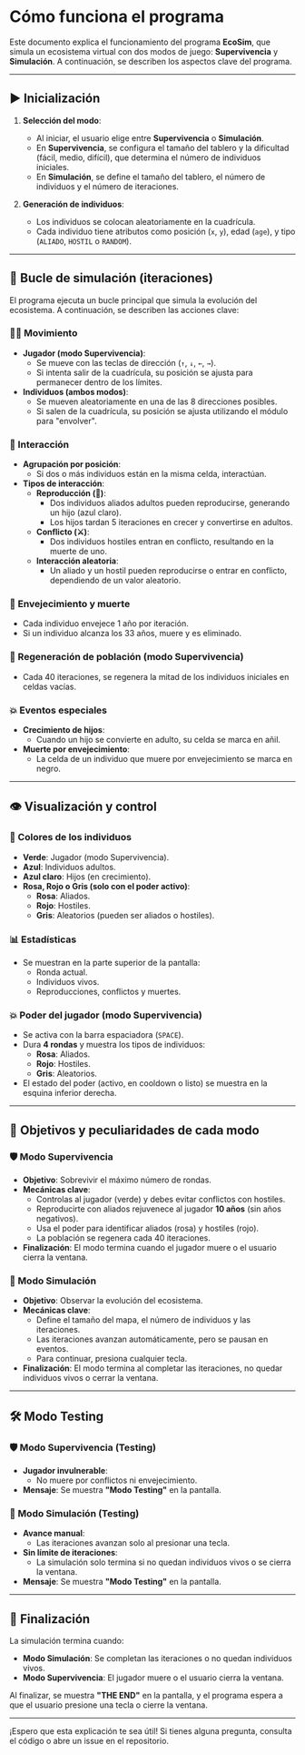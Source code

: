 # Cómo funciona el programa

Este documento explica el funcionamiento del programa **EcoSim**, que simula un ecosistema virtual con dos modos de juego: **Supervivencia** y **Simulación**. A continuación, se describen los aspectos clave del programa.

---

## ▶️ Inicialización

1. **Selección del modo**:
   - Al iniciar, el usuario elige entre **Supervivencia** o **Simulación**.
   - En **Supervivencia**, se configura el tamaño del tablero y la dificultad (fácil, medio, difícil), que determina el número de individuos iniciales.
   - En **Simulación**, se define el tamaño del tablero, el número de individuos y el número de iteraciones.

2. **Generación de individuos**:
   - Los individuos se colocan aleatoriamente en la cuadrícula.
   - Cada individuo tiene atributos como posición (`x`, `y`), edad (`age`), y tipo (`ALIADO`, `HOSTIL` o `RANDOM`).

---

## 🔄 Bucle de simulación (iteraciones)

El programa ejecuta un bucle principal que simula la evolución del ecosistema. A continuación, se describen las acciones clave:

### 🚶‍♀️ Movimiento
- **Jugador (modo Supervivencia)**:
  - Se mueve con las teclas de dirección (`↑`, `↓`, `←`, `→`).
  - Si intenta salir de la cuadrícula, su posición se ajusta para permanecer dentro de los límites.
- **Individuos (ambos modos)**:
  - Se mueven aleatoriamente en una de las 8 direcciones posibles.
  - Si salen de la cuadrícula, su posición se ajusta utilizando el módulo para "envolver".

### 🤝 Interacción
- **Agrupación por posición**:
  - Si dos o más individuos están en la misma celda, interactúan.
- **Tipos de interacción**:
  - **Reproducción (👶)**:
    - Dos individuos aliados adultos pueden reproducirse, generando un hijo (azul claro).
    - Los hijos tardan 5 iteraciones en crecer y convertirse en adultos.
  - **Conflicto (⚔️)**:
    - Dos individuos hostiles entran en conflicto, resultando en la muerte de uno.
  - **Interacción aleatoria**:
    - Un aliado y un hostil pueden reproducirse o entrar en conflicto, dependiendo de un valor aleatorio.

### 👴 Envejecimiento y muerte
- Cada individuo envejece 1 año por iteración.
- Si un individuo alcanza los 33 años, muere y es eliminado.

### 🔄 Regeneración de población (modo Supervivencia)
- Cada 40 iteraciones, se regenera la mitad de los individuos iniciales en celdas vacías.

### 💥 Eventos especiales
- **Crecimiento de hijos**:
  - Cuando un hijo se convierte en adulto, su celda se marca en añil.
- **Muerte por envejecimiento**:
  - La celda de un individuo que muere por envejecimiento se marca en negro.

---

## 👁️ Visualización y control

### 🎨 Colores de los individuos
- **Verde**: Jugador (modo Supervivencia).
- **Azul**: Individuos adultos.
- **Azul claro**: Hijos (en crecimiento).
- **Rosa, Rojo o Gris (solo con el poder activo)**:
  - **Rosa**: Aliados.
  - **Rojo**: Hostiles.
  - **Gris**: Aleatorios (pueden ser aliados o hostiles).

### 📊 Estadísticas
- Se muestran en la parte superior de la pantalla:
  - Ronda actual.
  - Individuos vivos.
  - Reproducciones, conflictos y muertes.

### 💥 Poder del jugador (modo Supervivencia)
- Se activa con la barra espaciadora (`SPACE`).
- Dura **4 rondas** y muestra los tipos de individuos:
  - **Rosa**: Aliados.
  - **Rojo**: Hostiles.
  - **Gris**: Aleatorios.
- El estado del poder (activo, en cooldown o listo) se muestra en la esquina inferior derecha.

---

## 🎯 Objetivos y peculiaridades de cada modo

### 🛡️ Modo Supervivencia
- **Objetivo**: Sobrevivir el máximo número de rondas.
- **Mecánicas clave**:
  - Controlas al jugador (verde) y debes evitar conflictos con hostiles.
  - Reproducirte con aliados rejuvenece al jugador **10 años** (sin años negativos).
  - Usa el poder para identificar aliados (rosa) y hostiles (rojo).
  - La población se regenera cada 40 iteraciones.
- **Finalización**: El modo termina cuando el jugador muere o el usuario cierra la ventana.

### 🧪 Modo Simulación
- **Objetivo**: Observar la evolución del ecosistema.
- **Mecánicas clave**:
  - Define el tamaño del mapa, el número de individuos y las iteraciones.
  - Las iteraciones avanzan automáticamente, pero se pausan en eventos.
  - Para continuar, presiona cualquier tecla.
- **Finalización**: El modo termina al completar las iteraciones, no quedar individuos vivos o cerrar la ventana.

---

## 🛠️ Modo Testing

### 🛡️ Modo Supervivencia (Testing)
- **Jugador invulnerable**:
  - No muere por conflictos ni envejecimiento.
- **Mensaje**: Se muestra **"Modo Testing"** en la pantalla.

### 🧪 Modo Simulación (Testing)
- **Avance manual**:
  - Las iteraciones avanzan solo al presionar una tecla.
- **Sin límite de iteraciones**:
  - La simulación solo termina si no quedan individuos vivos o se cierra la ventana.
- **Mensaje**: Se muestra **"Modo Testing"** en la pantalla.

---

## 🏁 Finalización

La simulación termina cuando:
- **Modo Simulación**: Se completan las iteraciones o no quedan individuos vivos.
- **Modo Supervivencia**: El jugador muere o el usuario cierra la ventana.

Al finalizar, se muestra **"THE END"** en la pantalla, y el programa espera a que el usuario presione una tecla o cierre la ventana.

---

¡Espero que esta explicación te sea útil! Si tienes alguna pregunta, consulta el código o abre un issue en el repositorio.